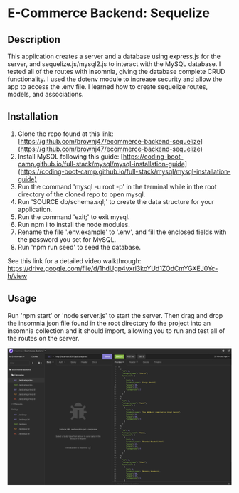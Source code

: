 # E-Commerce Backend: Sequelize

## Description

This application creates a server and a database using express.js for the server, and sequelize.js/mysql2.js to interact with the MySQL database. I tested all of the routes with insomnia, giving the database complete CRUD functionality. I used the dotenv module to increase security and allow the app to access the .env file. I learned how to create sequelize routes, models, and associations. 
## Installation

1. Clone the repo found at this link: [https://github.com/brownj47/ecommerce-backend-sequelize](https://github.com/brownj47/ecommerce-backend-sequelize)
2. Install MySQL following this guide: [https://coding-boot-camp.github.io/full-stack/mysql/mysql-installation-guide](https://coding-boot-camp.github.io/full-stack/mysql/mysql-installation-guide)
3. Run the command 'mysql -u root -p' in the terminal while in the root directory of the cloned repo to open mysql.
4. Run 'SOURCE db/schema.sql;' to create the data structure for your application.
5. Run the command 'exit;' to exit mysql.
6. Run npm i to install the node modules.
7. Rename the file '.env.example' to '.env', and fill the enclosed fields with the password you set for MySQL.
8. Run 'npm run seed' to seed the database.


See this link for a detailed video walkthrough: https://drive.google.com/file/d/1hdUgp4vxri3koYUd1ZOdCmYGXEJ0Yc-h/view


## Usage

Run 'npm start' or 'node server.js' to start the server. 
Then drag and drop the insomnia.json file found in the root directory fo the project into an insomnia collection and it should import, allowing you to run and test all of the routes on the server. 

![A screenshot of the application's working state. The image shows the main category get route being tested in Insomnia](./ScreenShotEcommerce.png)